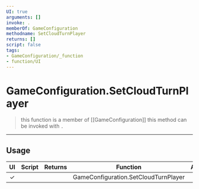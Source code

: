 ```yaml
---
UI: true
arguments: []
invoke: .
memberOf: GameConfiguration
methodname: SetCloudTurnPlayer
returns: []
script: false
tags:
- GameConfiguration/_function
- function/UI
---
```

# GameConfiguration.SetCloudTurnPlayer
> this function is a member of [[GameConfiguration]]
> this method can be invoked with `.`
-----
## Usage
|  UI | Script | Returns | Function | Arguments |
|:---:|:------:|-------:|:--------:|:---------|
|✓| ||GameConfiguration.SetCloudTurnPlayer||
